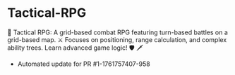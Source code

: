 # Tactical-RPG
🧠 Tactical RPG: A grid-based combat RPG featuring turn-based battles on a grid-based map. ⚔️ Focuses on positioning, range calculation, and complex ability trees. Learn advanced game logic! 🛡️ 🗡️


- Automated update for PR #1-1761757407-958